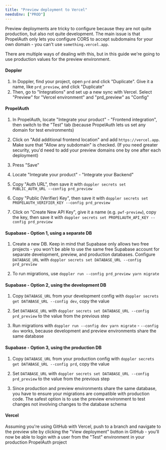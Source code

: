 ```yaml
---
title: "Preview deployment to Vercel"
needsEnv: ["PROD"]
---
```


Preview deployments are tricky to configure because they are not quite production, but also not quite development. The main issue is that PropelAuth only lets you configure CORS to accept subdomains for your own domain - you can't use `something.vercel.app`.

There are multiple ways of dealing with this, but in this guide we're going to use production values for the preview environment.

#### Doppler

1. In Doppler, find your project, open `prd` and click "Duplicate". Give it a name, like `prd_preview`, and click "Duplicate"
1. Then, go to "Integrations" and set up a new sync with Vercel. Select "Preview" for "Vercel environment" and "prd_preview" as "Config"

#### PropelAuth

1. In PropelAuth, locate "Integrate your product" - "Frontend integration", then switch to the "Test" tab (because PropelAuth lets us set any domain for test environments)

1. Click on "Add additional frontend location" and add `https://vercel.app`. Make sure that "Allow any subdomain" is checked. (If you need greater security, you'd need to add your preview domains one by one after each deployment)

1. Press "Save"

1. Locate "Integrate your product" - "Integrate your Backend"

1. Copy "Auth URL", then save it with `doppler secrets set PUBLIC_AUTH_URL --config prd_preview`

1. Copy "Public (Verifier) Key", then save it with `doppler secrets set PROPELAUTH_VERIFIER_KEY --config prd_preview`

1. Click on "Create New API Key", give it a name (e.g. `pwf-preview`), copy the key, then save it with `doppler secrets set PROPELAUTH_API_KEY --config prd_preview`

#### Supabase - Option 1, using a separate DB

1. Create a new DB. Keep in mind that Supabase only allows two free projects - you won't be able to use the same free Supabase account for separate development, preview, and production databases. Configure `DATABASE_URL` with `doppler secrets set DATABASE_URL --config prd_preview`

1. To run migrations, use `doppler run --config prd_preview yarn migrate`

#### Supabase - Option 2, using the development DB

1. Copy `DATABASE_URL` from your development config with `doppler secrets get DATABASE_URL --config dev`, copy the value

1. Set `DATABASE_URL` with `doppler secrets set DATABASE_URL --config prd_preview` to the value from the previous step

1. Run migrations with `doppler run --config dev yarn migrate` - `--config dev` works, because development and preview environments share the same database

#### Supabase - Option 3, using the production DB

1. Copy `DATABASE_URL` from your production config with `doppler secrets get DATABASE_URL --config prd`, copy the value

1. Set `DATABASE_URL` with `doppler secrets set DATABASE_URL --config prd_preview` to the value from the previous step

1. Since production and preview environments share the same database, you have to ensure your migrations are compatible with production code. The safest option is to use the preview environment to test changes not involving changes to the database schema

#### Vercel

Assuming you're using GitHub with Vercel, push to a branch and navigate to the preview site by clicking the "View deployment" button in GitHub - you'll now be able to login with a user from the "Test" environment in your production PropelAuth project
